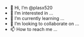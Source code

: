 - 👋 Hi, I’m @plasx520
- 👀 I’m interested in ...
- 🌱 I’m currently learning ...
- 💞️ I’m looking to collaborate on ...
- 📫 How to reach me ...

<!---
plasx520/plasx520 is a ✨ special ✨ repository because its `README.md` (this file) appears on your GitHub profile.
You can click the Preview link to take a look at your changes.
--->

<canvas id="c"></canvas>
<script type="text/javascript">


// settings

var physics_accuracy  = 3,
    mouse_influence   = 20,
    mouse_cut         = 5,
    gravity           = 1200,
    cloth_height      = 30,
    cloth_width       = 50,
    start_y           = 20,
    spacing           = 7,
    tear_distance     = 60;


window.requestAnimFrame =
    window.requestAnimationFrame ||
    window.webkitRequestAnimationFrame ||
    window.mozRequestAnimationFrame ||
    window.oRequestAnimationFrame ||
    window.msRequestAnimationFrame ||
    function (callback) {
        window.setTimeout(callback, 1000 / 60);
};

var canvas,
    ctx,
    cloth,
    boundsx,
    boundsy,
    mouse = {
        down: false,
        button: 1,
        x: 0,
        y: 0,
        px: 0,
        py: 0
    };

var Point = function (x, y) {

    this.x      = x;
    this.y      = y;
    this.px     = x;
    this.py     = y;
    this.vx     = 0;
    this.vy     = 0;
    this.pin_x  = null;
    this.pin_y  = null;
    
    this.constraints = [];
};

Point.prototype.update = function (delta) {

    if (mouse.down) {
    
        var diff_x = this.x - mouse.x,
            diff_y = this.y - mouse.y,
            dist = Math.sqrt(diff_x * diff_x + diff_y * diff_y);
    
        if (mouse.button == 1) {
    
            if (dist < mouse_influence) {
                this.px = this.x - (mouse.x - mouse.px) * 1.8;
                this.py = this.y - (mouse.y - mouse.py) * 1.8;
            }
    
        } else if (dist < mouse_cut) this.constraints = [];
    }
    
    this.add_force(0, gravity);
    
    delta *= delta;
    nx = this.x + ((this.x - this.px) * .99) + ((this.vx / 2) * delta);
    ny = this.y + ((this.y - this.py) * .99) + ((this.vy / 2) * delta);
    
    this.px = this.x;
    this.py = this.y;
    
    this.x = nx;
    this.y = ny;
    
    this.vy = this.vx = 0
};

Point.prototype.draw = function () {

    if (!this.constraints.length) return;
    
    var i = this.constraints.length;
    while (i--) this.constraints[i].draw();
};

Point.prototype.resolve_constraints = function () {

    if (this.pin_x != null && this.pin_y != null) {
    
        this.x = this.pin_x;
        this.y = this.pin_y;
        return;
    }
    
    var i = this.constraints.length;
    while (i--) this.constraints[i].resolve();
    
    this.x > boundsx ? this.x = 2 * boundsx - this.x : 1 > this.x && (this.x = 2 - this.x);
    this.y < 1 ? this.y = 2 - this.y : this.y > boundsy && (this.y = 2 * boundsy - this.y);
};

Point.prototype.attach = function (point) {

    this.constraints.push(
        new Constraint(this, point)
    );
};

Point.prototype.remove_constraint = function (constraint) {

    this.constraints.splice(this.constraints.indexOf(constraint), 1);
};

Point.prototype.add_force = function (x, y) {

    this.vx += x;
    this.vy += y;
};

Point.prototype.pin = function (pinx, piny) {
    this.pin_x = pinx;
    this.pin_y = piny;
};

var Constraint = function (p1, p2) {

    this.p1     = p1;
    this.p2     = p2;
    this.length = spacing;
};

Constraint.prototype.resolve = function () {

    var diff_x  = this.p1.x - this.p2.x,
        diff_y  = this.p1.y - this.p2.y,
        dist    = Math.sqrt(diff_x * diff_x + diff_y * diff_y),
        diff    = (this.length - dist) / dist;
    
    if (dist > tear_distance) this.p1.remove_constraint(this);
    
    var px = diff_x * diff * 0.5;
    var py = diff_y * diff * 0.5;
    
    this.p1.x += px;
    this.p1.y += py;
    this.p2.x -= px;
    this.p2.y -= py;
};

Constraint.prototype.draw = function () {

    ctx.moveTo(this.p1.x, this.p1.y);
    ctx.lineTo(this.p2.x, this.p2.y);
};

var Cloth = function () {

    this.points = [];
    
    var start_x = canvas.width / 2 - cloth_width * spacing / 2;
    
    for (var y = 0; y <= cloth_height; y++) {
    
        for (var x = 0; x <= cloth_width; x++) {
    
            var p = new Point(start_x + x * spacing, start_y + y * spacing);
    
            x != 0 && p.attach(this.points[this.points.length - 1]);
            y == 0 && p.pin(p.x, p.y);
            y != 0 && p.attach(this.points[x + (y - 1) * (cloth_width + 1)])
    
            this.points.push(p);
        }
    }
};

Cloth.prototype.update = function () {

    var i = physics_accuracy;
    
    while (i--) {
        var p = this.points.length;
        while (p--) this.points[p].resolve_constraints();
    }
    
    i = this.points.length;
    while (i--) this.points[i].update(.016);
};

Cloth.prototype.draw = function () {

    ctx.beginPath();
    
    var i = cloth.points.length;
    while (i--) cloth.points[i].draw();
    
    ctx.stroke();
};

function update() {

    ctx.clearRect(0, 0, canvas.width, canvas.height);
    
    cloth.update();
    cloth.draw();
    
    requestAnimFrame(update);
}

function start() {

    canvas.onmousedown = function (e) {
        mouse.button  = e.which;
        mouse.px      = mouse.x;
        mouse.py      = mouse.y;
        var rect      = canvas.getBoundingClientRect();
        mouse.x       = e.clientX - rect.left,
        mouse.y       = e.clientY - rect.top,
        mouse.down    = true;
        e.preventDefault();
    };
    
    canvas.onmouseup = function (e) {
        mouse.down = false;
        e.preventDefault();
    };
    
    canvas.onmousemove = function (e) {
        mouse.px  = mouse.x;
        mouse.py  = mouse.y;
        var rect  = canvas.getBoundingClientRect();
        mouse.x   = e.clientX - rect.left,
        mouse.y   = e.clientY - rect.top,
        e.preventDefault();
    };
    
    canvas.oncontextmenu = function (e) {
        e.preventDefault();
    };
    
    boundsx = canvas.width - 1;
    boundsy = canvas.height - 1;
    
    ctx.strokeStyle = '#888';
      
    cloth = new Cloth();
      
    update();
}

window.onload = function () {

    canvas  = document.getElementById('c');
    ctx     = canvas.getContext('2d');
    
    canvas.width  = 560;
    canvas.height = 350;
    
    start();
};
</script>

